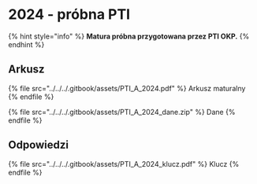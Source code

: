 # 2024 - próbna PTI

{% hint style="info" %}
**Matura próbna przygotowana przez PTI OKP.**
{% endhint %}

## Arkusz

{% file src="../../../.gitbook/assets/PTI_A_2024.pdf" %}
Arkusz maturalny
{% endfile %}

{% file src="../../../.gitbook/assets/PTI_A_2024_dane.zip" %}
Dane
{% endfile %}

## Odpowiedzi

{% file src="../../../.gitbook/assets/PTI_A_2024_klucz.pdf" %}
Klucz
{% endfile %}

